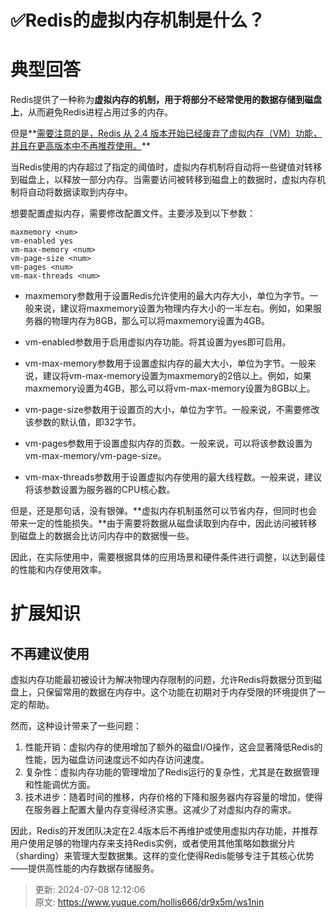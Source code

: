 # ✅Redis的虚拟内存机制是什么？

# 典型回答


Redis提供了一种称为**虚拟内存的机制，用于将部分不经常使用的数据存储到磁盘上**，从而避免Redis进程占用过多的内存。



但是**<u>需要注意的是，Redis 从 2.4 版本开始已经废弃了虚拟内存（VM）功能，并且在更高版本中不再推荐使用。</u>**



当Redis使用的内存超过了指定的阈值时，虚拟内存机制将自动将一些键值对转移到磁盘上，以释放一部分内存。当需要访问被转移到磁盘上的数据时，虚拟内存机制将自动将数据读取到内存中。



想要配置虚拟内存，需要修改配置文件。主要涉及到以下参数：



```plain
maxmemory <num>
vm-enabled yes
vm-max-memory <num>
vm-page-size <num>
vm-pages <num>
vm-max-threads <num>
```



+ maxmemory参数用于设置Redis允许使用的最大内存大小，单位为字节。一般来说，建议将maxmemory设置为物理内存大小的一半左右。例如，如果服务器的物理内存为8GB，那么可以将maxmemory设置为4GB。



+ vm-enabled参数用于启用虚拟内存功能。将其设置为yes即可启用。



+ vm-max-memory参数用于设置虚拟内存的最大大小，单位为字节。一般来说，建议将vm-max-memory设置为maxmemory的2倍以上。例如，如果maxmemory设置为4GB，那么可以将vm-max-memory设置为8GB以上。



+ vm-page-size参数用于设置页的大小，单位为字节。一般来说，不需要修改该参数的默认值，即32字节。



+ vm-pages参数用于设置虚拟内存的页数。一般来说，可以将该参数设置为vm-max-memory/vm-page-size。



+ vm-max-threads参数用于设置虚拟内存使用的最大线程数。一般来说，建议将该参数设置为服务器的CPU核心数。



但是，还是那句话，没有银弹。**虚拟内存机制虽然可以节省内存，但同时也会带来一定的性能损失。**由于需要将数据从磁盘读取到内存中，因此访问被转移到磁盘上的数据会比访问内存中的数据慢一些。



因此，在实际使用中，需要根据具体的应用场景和硬件条件进行调整，以达到最佳的性能和内存使用效率。



# 扩展知识


## 不再建议使用


虚拟内存功能最初被设计为解决物理内存限制的问题，允许Redis将数据分页到磁盘上，只保留常用的数据在内存中。这个功能在初期对于内存受限的环境提供了一定的帮助。



然而，这种设计带来了一些问题：

1. 性能开销：虚拟内存的使用增加了额外的磁盘I/O操作，这会显著降低Redis的性能，因为磁盘访问速度远不如内存访问速度。
2. 复杂性：虚拟内存功能的管理增加了Redis运行的复杂性，尤其是在数据管理和性能调优方面。
3. 技术进步：随着时间的推移，内存价格的下降和服务器内存容量的增加，使得在服务器上配置大量内存变得经济实惠。这减少了对虚拟内存的需求。



因此，Redis的开发团队决定在2.4版本后不再维护或使用虚拟内存功能，并推荐用户使用足够的物理内存来支持Redis实例，或者使用其他策略如数据分片（sharding）来管理大型数据集。这样的变化使得Redis能够专注于其核心优势——提供高性能的内存数据存储服务。



> 更新: 2024-07-08 12:12:06  
> 原文: <https://www.yuque.com/hollis666/dr9x5m/ws1nin>
